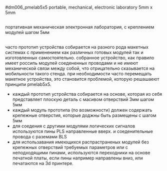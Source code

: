 #dm006_pmelab5x5 portable, mechanical, electronic laboratory 5mm x 5mm
##
портативная механическая электронная лаборатория, с креплением модулей шагом 5мм
##
часто прототип устройства собирается на разного рода макетных системах с применением как различных готовых модулей так и изготовленных самостоятельно. 
собранное устройство, как правило имеет россипь модулей соедененных проводами и не имеют механической связи между собой, что отрицательно сказывается на мобильности такого стенда.
при необходимости часто перемещать макетное устройства, это становится проблемой, которую решашаеют принципи pmelab5x5.
* каждый прототип устройства собирается на основе, которая из себя представляет плоскую деталь с масивом отверствий 3мм шагом 5мм
* каждый модуль прототипа (по возможности) должен содержать крепежные отверстия, которые доджны быть размещены с шагом 5мм
* для соедения с другими модулями  логических сигналов используются пины PLS направленные вверх. и соеденительные провода с раземами BLS
* для использавания имеющихся распрастраненых модулей без крепежных отверствий требуемых параметров или с неподходящими пинами, используются переходники на основе печатной платы, если пины например направлены вниз, или печатаются на 3d принтере.
